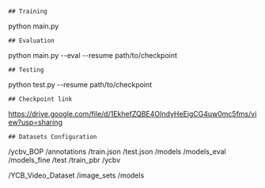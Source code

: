 ```
## Training
```
python main.py

```
## Evaluation
```
python main.py --eval --resume path/to/checkpoint

```
## Testing
```
python test.py --resume path/to/checkpoint

```
## Checkpoint link
```
https://drive.google.com/file/d/1EkhefZQBE4OIndyHeEjgCG4uw0mc5fms/view?usp=sharing


```
## Datasets Configuration
```
/ycbv_BOP
    /annotations
        /train.json
        /test.json
    /models
    /models_eval
    /models_fine
    /test
    /train_pbr
    /ycbv

/YCB_Video_Dataset
    /image_sets
    /models
```